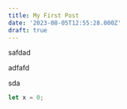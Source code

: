 ```yaml
---
title: My First Post
date: '2023-08-05T12:55:28.000Z'
draft: true
---
```


safdad

adfafd

sda

```javascript
let x = 0;
```
